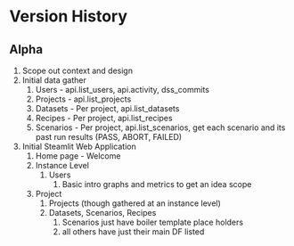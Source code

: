 # Version History

## Alpha

1. Scope out context and design
1. Initial data gather
    1. Users - api.list_users, api.activity, dss_commits
    1. Projects - api.list_projects
    1. Datasets - Per project, api.list_datasets
    1. Recipes - Per project, api.list_recipes
    1. Scenarios - Per project, api.list_scenarios, get each scenario and its past run results (PASS, ABORT, FAILED)
1. Initial Steamlit Web Application
    1. Home page - Welcome
    1. Instance Level
        1. Users
            1. Basic intro graphs and metrics to get an idea scope
    1. Project
        1. Projects (though gathered at an instance level)
        1. Datasets, Scenarios, Recipes
            1. Scenarios just have boiler template place holders
            1. all others have just their main DF listed